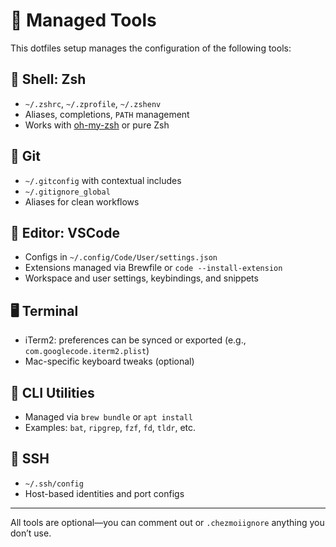 # 🧰 Managed Tools

This dotfiles setup manages the configuration of the following tools:

## 🐚 Shell: Zsh

- `~/.zshrc`, `~/.zprofile`, `~/.zshenv`
- Aliases, completions, `PATH` management
- Works with [oh-my-zsh](https://ohmyz.sh/) or pure Zsh

## 🧪 Git

- `~/.gitconfig` with contextual includes
- `~/.gitignore_global`
- Aliases for clean workflows

## 📝 Editor: VSCode

- Configs in `~/.config/Code/User/settings.json`
- Extensions managed via Brewfile or `code --install-extension`
- Workspace and user settings, keybindings, and snippets

## 🖥 Terminal

- iTerm2: preferences can be synced or exported (e.g., `com.googlecode.iterm2.plist`)
- Mac-specific keyboard tweaks (optional)

## 🧵 CLI Utilities

- Managed via `brew bundle` or `apt install`
- Examples: `bat`, `ripgrep`, `fzf`, `fd`, `tldr`, etc.

## 🔐 SSH

- `~/.ssh/config`
- Host-based identities and port configs

---

All tools are optional—you can comment out or `.chezmoiignore` anything you don’t use.
